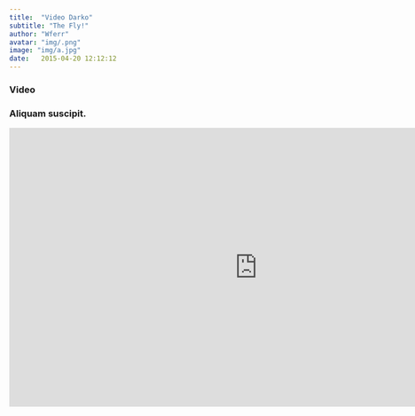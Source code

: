 ```yaml
---
title:  "Video Darko"
subtitle: "The Fly!"
author: "Wferr"
avatar: "img/.png"
image: "img/a.jpg"
date:   2015-04-20 12:12:12
---
```


### Video


### Aliquam suscipit.
<iframe width="894" height="503" src="https://www.youtube.com/embed/pD_UxISthPY" frameborder="0" allow="accelerometer; autoplay; encrypted-media; gyroscope; picture-in-picture" allowfullscreen></iframe>
